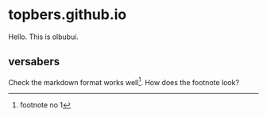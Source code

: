 # topbers.github.io

Hello. This is olbubui.

## versabers

Check the markdown format works well[^1]. How does the footnote look?

[^1]: footnote no 1